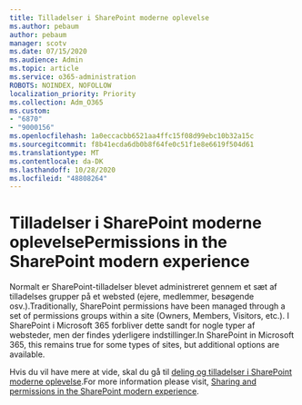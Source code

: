 ```yaml
---
title: Tilladelser i SharePoint moderne oplevelse
ms.author: pebaum
author: pebaum
manager: scotv
ms.date: 07/15/2020
ms.audience: Admin
ms.topic: article
ms.service: o365-administration
ROBOTS: NOINDEX, NOFOLLOW
localization_priority: Priority
ms.collection: Adm_O365
ms.custom:
- "6870"
- "9000156"
ms.openlocfilehash: 1a0eccacbb6521aa4ffc15f08d99ebc10b32a15c
ms.sourcegitcommit: f8b41ecda6db0b8f64fe0c51f1e8e6619f504d61
ms.translationtype: MT
ms.contentlocale: da-DK
ms.lasthandoff: 10/28/2020
ms.locfileid: "48808264"
---
```

# <a name="permissions-in-the-sharepoint-modern-experience"></a><span data-ttu-id="ab068-102">Tilladelser i SharePoint moderne oplevelse</span><span class="sxs-lookup"><span data-stu-id="ab068-102">Permissions in the SharePoint modern experience</span></span>

<span data-ttu-id="ab068-103">Normalt er SharePoint-tilladelser blevet administreret gennem et sæt af tilladelses grupper på et websted (ejere, medlemmer, besøgende osv.).</span><span class="sxs-lookup"><span data-stu-id="ab068-103">Traditionally, SharePoint permissions have been managed through a set of permissions groups within a site (Owners, Members, Visitors, etc.).</span></span> <span data-ttu-id="ab068-104">I SharePoint i Microsoft 365 forbliver dette sandt for nogle typer af websteder, men der findes yderligere indstillinger.</span><span class="sxs-lookup"><span data-stu-id="ab068-104">In SharePoint in Microsoft 365, this remains true for some types of sites, but additional options are available.</span></span>  

<span data-ttu-id="ab068-105">Hvis du vil have mere at vide, skal du gå til [deling og tilladelser i SharePoint moderne oplevelse](https://docs.microsoft.com/sharepoint/modern-experience-sharing-permissions).</span><span class="sxs-lookup"><span data-stu-id="ab068-105">For more information please visit, [Sharing and permissions in the SharePoint modern experience](https://docs.microsoft.com/sharepoint/modern-experience-sharing-permissions).</span></span>
